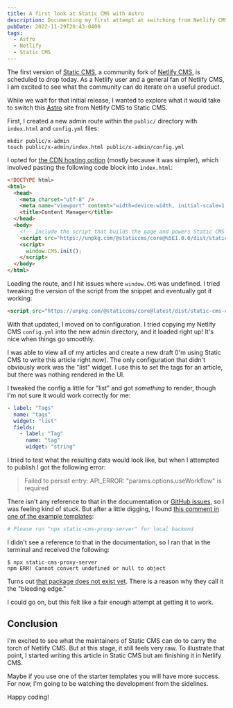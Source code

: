 ```yaml
---
title: A first look at Static CMS with Astro
description: Documenting my first attempt at switching from Netlify CMS to Static CMS
pubDate: 2022-11-29T20:43-0400
tags:
  - Astro
  - Netlify
  - Static CMS
---
```

The first version of [Static CMS](https://staticjscms.netlify.app), a community fork of [Netlify CMS](https://netlifycms.org), is scheduled to drop today. As a Netlify user and a general fan of Netlify CMS, I am excited to see what the community can do iterate on a useful product.

While we wait for that initial release, I wanted to explore what it would take to switch this [Astro](https://astro.build) site from Netlify CMS to Static CMS.

First, I created a new admin route within the `public/` directory with `index.html` and `config.yml` files:

```shell
mkdir public/x-admin
touch public/x-admin/index.html public/x-admin/config.yml
```

I opted for [the CDN hosting option](https://staticjscms.netlify.app/docs/add-to-your-site-cdn) (mostly because it was simpler), which involved pasting the following code block into `index.html`:

```html
<!DOCTYPE html>
<html>
  <head>
    <meta charset="utf-8" />
    <meta name="viewport" content="width=device-width, initial-scale=1.0" />
    <title>Content Manager</title>
  </head>
  <body>
    <!-- Include the script that builds the page and powers Static CMS -->
    <script src="https://unpkg.com/@staticcms/core@%5E1.0.0/dist/static-cms-core.js"></script>
    <script>
      window.CMS.init();
    </script>
  </body>
</html>
```

Loading the route, and I hit issues where `window.CMS` was undefined. I tried tweaking the version of the script from the snippet and eventually got it working:

```html
<script src="https://unpkg.com/@staticcms/core@latest/dist/static-cms-core.js"></script>
```

With that updated, I moved on to configuration. I tried copying my Netlify CMS `config.yml` into the new admin directory, and it loaded right up! It's nice when things go smoothly.

I was able to view all of my articles and create a new draft (I'm using Static CMS to write this article right now). The only configuration that didn't obviously work was the "list" widget. I use this to set the tags for an article, but there was nothing rendered in the UI.

I tweaked the config a little for "list" and got _something_ to render, though I'm not sure it would work correctly for me:

```yaml
- label: "Tags"
  name: "tags"
  widget: "list"
  fields:
    - label: "Tag"
      name: "tag"
      widget: "string"
```

I tried to test what the resulting data would look like, but when I attempted to publish I got the following error:

> Failed to persist entry: API_ERROR: "params.options.useWorkflow" is required

There isn't any reference to that in the documentation or [GitHub issues](https://github.com/StaticJsCMS/static-cms/issues?q=is%3Aissue+params.options.useWorkflow+), so I was feeling kind of stuck. But after a little digging, I found [this comment in one of the example templates](https://github.com/StaticJsCMS/static-cms-eleventy-netlify-template/blob/main/src/admin/config.yml#L11):

```yaml
# Please run "npx static-cms-proxy-server" for local backend
```

I didn't see a reference to that in the documentation, so I ran that in the terminal and received the following:

```shell
$ npx static-cms-proxy-server
npm ERR! Cannot convert undefined or null to object
```

Turns out [that package does not exist yet](https://www.npmjs.com/package/static-cms-proxy-server). There is a reason why they call it the "bleeding edge."

I could go on, but this felt like a fair enough attempt at getting it to work.

## Conclusion

I'm excited to see what the maintainers of Static CMS can do to carry the torch of Netlify CMS. But at this stage, it still feels very raw. To illustrate that point, I started writing this article in Static CMS but am finishing it in Netlify CMS.

Maybe if you use one of the starter templates you will have more success. For now, I'm going to be watching the development from the sidelines.

Happy coding!
